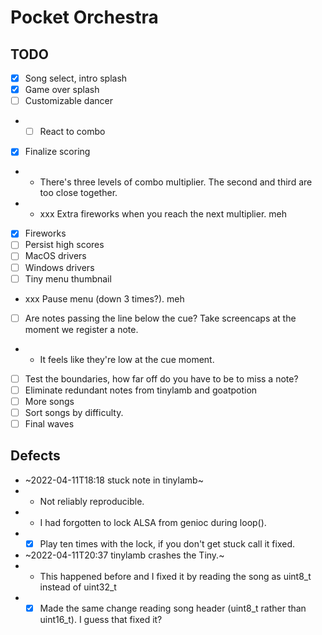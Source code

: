 # Pocket Orchestra

## TODO

- [x] Song select, intro splash
- [x] Game over splash
- [ ] Customizable dancer
- - [ ] React to combo
- [x] Finalize scoring
- - There's three levels of combo multiplier. The second and third are too close together.
- - xxx Extra fireworks when you reach the next multiplier. meh
- [x] Fireworks
- [ ] Persist high scores
- [ ] MacOS drivers
- [ ] Windows drivers
- [ ] Tiny menu thumbnail
- xxx Pause menu (down 3 times?). meh
- [ ] Are notes passing the line below the cue? Take screencaps at the moment we register a note.
- - It feels like they're low at the cue moment.
- [ ] Test the boundaries, how far off do you have to be to miss a note?
- [ ] Eliminate redundant notes from tinylamb and goatpotion
- [ ] More songs
- [ ] Sort songs by difficulty.
- [ ] Final waves

## Defects

- ~2022-04-11T18:18 stuck note in tinylamb~
- - Not reliably reproducible.
- - I had forgotten to lock ALSA from genioc during loop().
- - [x] Play ten times with the lock, if you don't get stuck call it fixed.

- ~2022-04-11T20:37 tinylamb crashes the Tiny.~
- - This happened before and I fixed it by reading the song as uint8_t instead of uint32_t
- - [x] Made the same change reading song header (uint8_t rather than uint16_t). I guess that fixed it?
